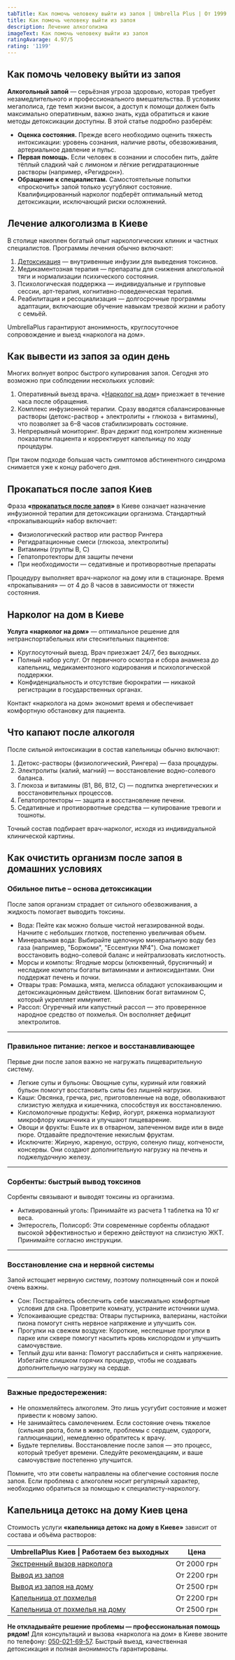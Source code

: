 ```yaml
---
tabTitle: Как помочь человеку выйти из запоя | Umbrella Plus | От 1999 грн
title: Как помочь человеку выйти из запоя
description: Лечение алкоголизма
imageText: Как помочь человеку выйти из запоя
ratingAvarage: 4.97/5
rating: '1199'
---
```


## Как помочь человеку выйти из запоя

**Алкогольный запой** — серьёзная угроза здоровью, которая требует незамедлительного и профессионального вмешательства. В условиях мегаполиса, где темп жизни высок, а доступ к помощи должен быть максимально оперативным, важно знать, куда обратиться и какие методы детоксикации доступны. В этой статье подробно разберём:

* **Оценка состояния.** Прежде всего необходимо оценить тяжесть интоксикации: уровень сознания, наличие рвоты, обезвоживания, артериальное давление и пульс.
* **Первая помощь.** Если человек в сознании и способен пить, дайте тёплый сладкий чай с лимоном и лёгкие регидратационные растворы (например, «Регидрон»).
* **Обращение к специалистам.** Самостоятельные попытки «проскочить» запой только усугубляют состояние. Квалифицированный нарколог подберёт оптимальный метод детоксикации, исключающий риски осложнений.

## Лечение алкоголизма в Киеве

В столице накоплен богатый опыт наркологических клиник и частных специалистов. Программы лечения обычно включают:

1. [Детоксикация](https://umbrella-plus.com.ua/kiev/kapelnica_ot_alkogola_kiev/) — внутривенные инфузии для выведения токсинов.
2. Медикаментозная терапия — препараты для снижения алкогольной тяги и нормализации психического состояния.
3. Психологическая поддержка — индивидуальные и групповые сессии, арт-терапия, когнитивно-поведенческая терапия.
4. Реабилитация и ресоциализация — долгосрочные программы адаптации, включающие обучение навыкам трезвой жизни и работу с семьёй.

UmbrellaPlus гарантируют анонимность, круглосуточное сопровождение и выезд «нарколога на дом».

## Как вывести из запоя за один день

Многих волнует вопрос быстрого купирования запоя. Сегодня это возможно при соблюдении нескольких условий:

1. Оперативный выезд врача. «[Нарколог на дом](https://umbrella-plus.com.ua/blog/narcolog-na-dom-kiev/)» приезжает в течение часа после обращения.
2. Комплекс инфузионной терапии. Сразу вводятся сбалансированные растворы (детокс-раствор + электролиты + глюкоза + витамины), что позволяет за 6–8 часов стабилизировать состояние.
3. Непрерывный мониторинг. Врач держит под контролем жизненные показатели пациента и корректирует капельницу по ходу процедуры.

При таком подходе большая часть симптомов абстинентного синдрома снимается уже к концу рабочего дня.

## Прокапаться после запоя Киев

Фраза **«[прокапаться после запоя](https://umbrella-plus.com.ua/kiev/kapelnica_ot_alkogola_na_domy_kiev/)»** в Киеве означает назначение инфузионной терапии для детоксикации организма. Стандартный «прокапывающий» набор включает:

* Физиологический раствор или раствор Рингера
* Регидратационные смеси (глюкоза, электролиты)
* Витамины (группы B, C)
* Гепатопротекторы для защиты печени
* При необходимости — седативные и противорвотные препараты

Процедуру выполняет врач-нарколог на дому или в стационаре. Время «прокапывания» — от 4 до 8 часов в зависимости от тяжести состояния.

## Нарколог на дом в Киеве

**Услуга «нарколог на дом»** — оптимальное решение для нетранспортабельных или стеснительных пациентов:

* Круглосуточный выезд. Врач приезжает 24/7, без выходных.
* Полный набор услуг. От первичного осмотра и сбора анамнеза до капельниц, медикаментозного кодирования и психологической поддержки.
* Конфиденциальность и отсутствие бюрократии — никакой регистрации в государственных органах.

Контакт «нарколога на дом» экономит время и обеспечивает комфортную обстановку для пациента.

## Что капают после алкоголя

После сильной интоксикации в состав капельницы обычно включают:

1. Детокс-растворы (физиологический, Рингера) — база процедуры.
2. Электролиты (калий, магний) — восстановление водно-солевого баланса.
3. Глюкоза и витамины (B1, B6, B12, C) — подпитка энергетических и восстановительных процессов.
4. Гепатопротекторы — защита и восстановление печени.
5. Седативные и противорвотные средства — купирование тревоги и тошноты.

Точный состав подбирает врач-нарколог, исходя из индивидуальной клинической картины.

## Как очистить организм после запоя в домашних условиях

### Обильное питье – основа детоксикации

После запоя организм страдает от сильного обезвоживания, а жидкость помогает выводить токсины.

* Вода: Пейте как можно больше чистой негазированной воды. Начните с небольших глотков, постепенно увеличивая объем.
* Минеральная вода: Выбирайте щелочную минеральную воду без газа (например, "Боржоми", "Ессентуки №4"). Она поможет восстановить водно-солевой баланс и нейтрализовать кислотность.
* Морсы и компоты: Ягодные морсы (клюквенный, брусничный) и несладкие компоты богаты витаминами и антиоксидантами. Они поддержат печень и почки.
* Отвары трав: Ромашка, мята, мелисса обладают успокаивающим и детоксикационным действием. Шиповник богат витамином С, который укрепляет иммунитет.
* Рассол: Огуречный или капустный рассол — это проверенное народное средство от похмелья. Он восполняет дефицит электролитов.

***

### Правильное питание: легкое и восстанавливающее

Первые дни после запоя важно не нагружать пищеварительную систему.

* Легкие супы и бульоны: Овощные супы, куриный или говяжий бульон помогут восстановить силы без лишней нагрузки.
* Каши: Овсянка, гречка, рис, приготовленные на воде, обволакивают слизистую желудка и кишечника, способствуя их восстановлению.
* Кисломолочные продукты: Кефир, йогурт, ряженка нормализуют микрофлору кишечника и улучшают пищеварение.
* Овощи и фрукты: Ешьте их в отварном, запеченном виде или в виде пюре. Отдавайте предпочтение некислым фруктам.
* Исключите: Жирную, жареную, острую, соленую пищу, копчености, консервы. Они создают дополнительную нагрузку на печень и поджелудочную железу.

***

### Сорбенты: быстрый вывод токсинов

Сорбенты связывают и выводят токсины из организма.

* Активированный уголь: Принимайте из расчета 1 таблетка на 10 кг веса.
* Энтеросгель, Полисорб: Эти современные сорбенты обладают высокой эффективностью и бережно действуют на слизистую ЖКТ. Принимайте согласно инструкции.

***

### Восстановление сна и нервной системы

Запой истощает нервную систему, поэтому полноценный сон и покой очень важны.

* Сон: Постарайтесь обеспечить себе максимально комфортные условия для сна. Проветрите комнату, устраните источники шума.
* Успокаивающие средства: Отвары пустырника, валерианы, настойки пиона помогут снять нервное напряжение и улучшить сон.
* Прогулки на свежем воздухе: Короткие, неспешные прогулки в парке или сквере помогут насытить кровь кислородом и улучшить самочувствие.
* Теплый душ или ванна: Помогут расслабиться и снять напряжение. Избегайте слишком горячих процедур, чтобы не создавать дополнительную нагрузку на сердце.

***

### Важные предостережения:

* Не опохмеляйтесь алкоголем. Это лишь усугубит состояние и может привести к новому запою.
* Не занимайтесь самолечением. Если состояние очень тяжелое (сильная рвота, боли в животе, проблемы с сердцем, судороги, галлюцинации), немедленно обратитесь к врачу.
* Будьте терпеливы. Восстановление после запоя — это процесс, который требует времени. Следуйте рекомендациям, и ваше самочувствие постепенно улучшится.

Помните, что эти советы направлены на облегчение состояния после запоя. Если проблема с алкоголем носит регулярный характер, необходимо обратиться за помощью к специалисту-наркологу.

## Капельница детокс на дому Киев цена

Стоимость услуги **«капельница детокс на дому в Киеве»** зависит от состава и объёма растворов:

| UmbrellaPlus Киев \| Работаем без выходных                                                              | Цена        |
| ------------------------------------------------------------------------------------------------------- | ----------- |
| [Экстренный вызов нарколога](https://umbrella-plus.com.ua/blog/narcolog-na-dom-kiev/)                   | От 2000 грн |
| [Вывод из запоя](https://umbrella-plus.com.ua/kiev/vivod-iz-zapoia-kiev/)                               | От 2200 грн |
| [Вывод из запоя на дому](https://umbrella-plus.com.ua/kiev/vivod-iz-zapoia-na-domy-kiev/)               | От 2500 грн |
| [Капельница от похмелья](https://umbrella-plus.com.ua/kiev/kapelnica_ot_alkogola_kiev/)                 | От 2200 грн |
| [Капельница от похмелья на дому](https://umbrella-plus.com.ua/kiev/kapelnica_ot_alkogola_na_domy_kiev/) | От 2500 грн |

**Не откладывайте решение проблемы — профессиональная помощь рядом!**
Для консультаций и вызова «нарколога на дом» в Киеве звоните по телефону: [050-021-69-57](tel:0500216957).
Быстрый выезд, качественная детоксикация и полная анонимность гарантированы.
